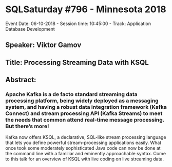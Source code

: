 # SQLSaturday #796 - Minnesota 2018
Event Date: 06-10-2018 - Session time: 10:45:00 - Track: Application  Database Development
## Speaker: Viktor Gamov
## Title: Processing Streaming Data with KSQL
## Abstract:
### Apache Kafka is a de facto standard streaming data processing platform, being widely deployed as a messaging system, and having a robust data integration framework (Kafka Connect) and stream processing API (Kafka Streams) to meet the needs that common attend real-time message processing. But there’s more!

Kafka now offers KSQL, a declarative, SQL-like stream processing language that lets you define powerful stream-processing applications easily. What once took some moderately sophisticated Java code can now be done at the command line with a familiar and eminently approachable syntax. Come to this talk for an overview of KSQL with live coding on live streaming data.
